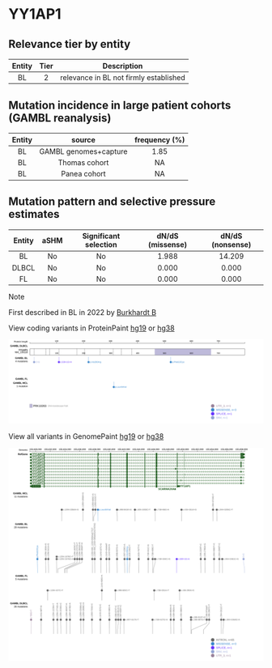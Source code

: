 # YY1AP1

## Relevance tier by entity

|Entity|Tier|Description                           |
|:------:|:----:|--------------------------------------|
|BL    |2   |relevance in BL not firmly established|

## Mutation incidence in large patient cohorts (GAMBL reanalysis)

|Entity|source               |frequency (%)|
|:------:|:---------------------:|:-------------:|
|BL    |GAMBL genomes+capture|1.85         |
|BL    |Thomas cohort        |  NA         |
|BL    |Panea cohort         |  NA         |

## Mutation pattern and selective pressure estimates

|Entity|aSHM|Significant selection|dN/dS (missense)|dN/dS (nonsense)|
|:------:|:----:|:---------------------:|:----------------:|:----------------:|
|BL    |No  |No                   |1.988           |14.209          |
|DLBCL |No  |No                   |0.000           | 0.000          |
|FL    |No  |No                   |0.000           | 0.000          |


> [!NOTE]
> First described in BL in 2022 by [Burkhardt B](https://pubmed.ncbi.nlm.nih.gov/35794096)


View coding variants in ProteinPaint [hg19](https://www.bcgsc.ca/downloads/morinlab/GAMBL/test/genes/YY1AP1_protein.html)  or [hg38](https://www.bcgsc.ca/downloads/morinlab/GAMBL/test/genes/YY1AP1_protein_hg38.html)

![image](images/proteinpaint/YY1AP1_NM_139118.svg)

View all variants in GenomePaint [hg19](https://www.bcgsc.ca/downloads/morinlab/GAMBL/test/genes/YY1AP1.html)  or [hg38](https://www.bcgsc.ca/downloads/morinlab/GAMBL/test/genes/YY1AP1_hg38.html)

![image](images/proteinpaint/YY1AP1.svg)
